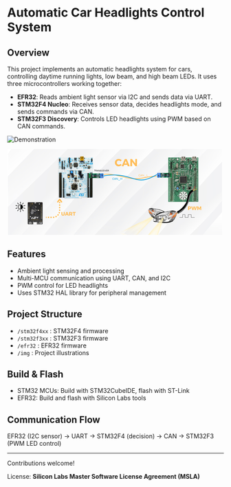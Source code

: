 # Automatic Car Headlights Control System

## Overview

This project implements an automatic headlights system for cars, controlling daytime running lights, low beam, and high beam LEDs. It uses three microcontrollers working together:

- **EFR32**: Reads ambient light sensor via I2C and sends data via UART.  
- **STM32F4 Nucleo**: Receives sensor data, decides headlights mode, and sends commands via CAN.  
- **STM32F3 Discovery**: Controls LED headlights using PWM based on CAN commands.

![Demonstration](img/Light.gif)

![System Architecture](img/CAN.png)

## Features

- Ambient light sensing and processing  
- Multi-MCU communication using UART, CAN, and I2C  
- PWM control for LED headlights  
- Uses STM32 HAL library for peripheral management

## Project Structure

- `/stm32f4xx`    : STM32F4 firmware  
- `/stm32f3xx`    : STM32F3 firmware  
- `/efr32`        : EFR32 firmware  
- `/img`         : Project illustrations

## Build & Flash

- STM32 MCUs: Build with STM32CubeIDE, flash with ST-Link  
- EFR32: Build and flash with Silicon Labs tools  

## Communication Flow

EFR32 (I2C sensor) → UART → STM32F4 (decision) → CAN → STM32F3 (PWM LED control)

---

Contributions welcome!

License: **Silicon Labs Master Software License Agreement (MSLA)**